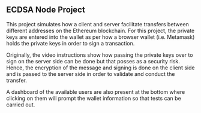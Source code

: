 ## ECDSA Node Project

This project simulates how a client and server facilitate transfers between different addresses on the Ethereum blockchain.
For this project, the private keys are entered into the wallet as per how a browser wallet (i.e. Metamask) holds the private keys in order to sign a transaction.

Originally, the video instructions show how passing the private keys over to sign on the server side can be done but that posses as a security risk. Hence, the encryption of the message and signing is done on the client side and is passed to the server side in order to validate and conduct the transfer. 

A dashboard of the available users are also present at the bottom where clicking on them will prompt the wallet information so that tests can be carried out.